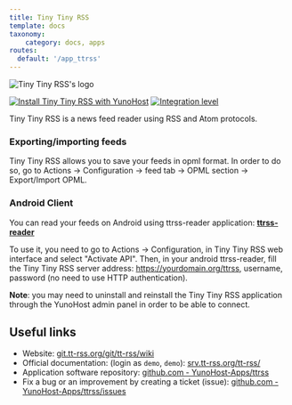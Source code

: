 ```yaml
---
title: Tiny Tiny RSS
template: docs
taxonomy:
    category: docs, apps
routes:
  default: '/app_ttrss'
---
```


![Tiny Tiny RSS's logo](image://ttrss.png?width=80)

[![Install Tiny Tiny RSS with YunoHost](https://install-app.yunohost.org/install-with-yunohost.png)](https://install-app.yunohost.org/?app=ttrss) [![Integration level](https://dash.yunohost.org/integration/ttrss.svg)](https://dash.yunohost.org/appci/app/ttrss)

Tiny Tiny RSS is a news feed reader using RSS and Atom protocols.

### Exporting/importing feeds
Tiny Tiny RSS allows you to save your feeds in opml format.
In order to do so, go to Actions -> Configuration -> feed tab -> OPML section -> Export/Import OPML.

### Android Client

You can read your feeds on Android using ttrss-reader application: **[ttrss-reader](https://f-droid.org/packages/org.ttrssreader/)**

To use it, you need to go to Actions -> Configuration, in Tiny Tiny RSS web interface and select "Activate API".
Then, in your android ttrss-reader, fill the Tiny Tiny RSS server address: https://yourdomain.org/ttrss, username, password (no need to use HTTP authentication).

**Note**: you may need to uninstall and reinstall the Tiny Tiny RSS application through the YunoHost admin panel in order to be able to connect.

## Useful links

 + Website: [git.tt-rss.org/git/tt-rss/wiki](https://git.tt-rss.org/git/tt-rss/wiki)
 + Official documentation: (login as `demo`, `demo`): [srv.tt-rss.org/tt-rss/](https://srv.tt-rss.org/tt-rss/)
 + Application software repository: [github.com - YunoHost-Apps/ttrss](https://github.com/YunoHost-Apps/ttrss_ynh)
 + Fix a bug or an improvement by creating a ticket (issue): [github.com - YunoHost-Apps/ttrss/issues](https://github.com/YunoHost-Apps/ttrss_ynh/issues)
